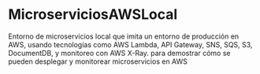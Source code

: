 # MicroserviciosAWSLocal
 Entorno de microservicios local que imita un entorno de producción en AWS, usando tecnologías como AWS Lambda, API Gateway, SNS, SQS, S3, DocumentDB, y monitoreo con AWS X-Ray. para demostrar cómo se pueden desplegar y monitorear microservicios en AWS
